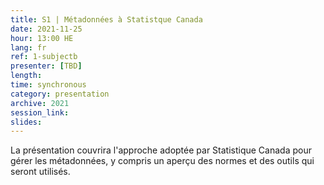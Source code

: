 ```yaml
---
title: S1 | Métadonnées à Statistque Canada
date: 2021-11-25
hour: 13:00 HE
lang: fr
ref: 1-subjectb
presenter: [TBD]
length:
time: synchronous
category: presentation
archive: 2021
session_link:
slides:
---
```

La présentation couvrira l'approche adoptée par Statistique Canada pour gérer les métadonnées, y compris un aperçu des normes et des outils qui seront utilisés.
